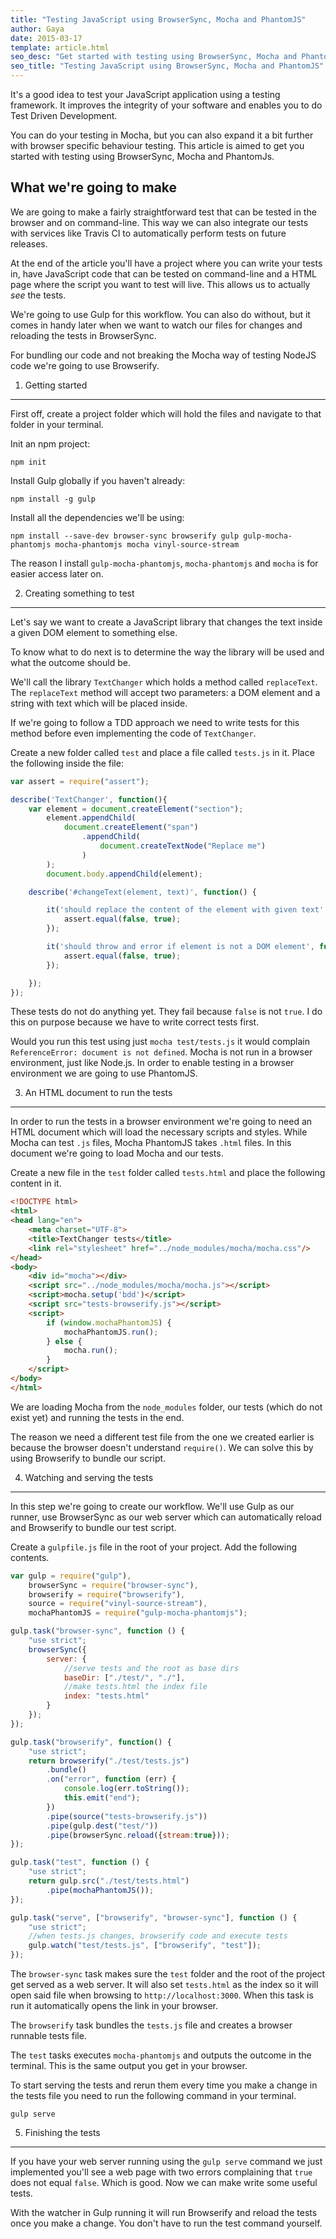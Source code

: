 ```yaml
---
title: "Testing JavaScript using BrowserSync, Mocha and PhantomJS"
author: Gaya
date: 2015-03-17
template: article.html
seo_desc: "Get started with testing using BrowserSync, Mocha and PhantomJs. This tutorial helps you to get started."
seo_title: "Testing JavaScript using BrowserSync, Mocha and PhantomJS"
---
```


It's a good idea to test your JavaScript application using a testing framework. It improves the integrity of your
software and enables you to do Test Driven Development.

You can do your testing in Mocha, but you can also expand it a bit further with browser specific behaviour testing. This
article is aimed to get you started with testing using BrowserSync, Mocha and PhantomJs.

<span class="more"></span>

What we're going to make
------------------------
We are going to make a fairly straightforward test that can be tested in the browser and on command-line. This way we can
also integrate our tests with services like Travis CI to automatically perform tests on future releases.

At the end of the article you'll have a project where you can write your tests in, have JavaScript code that can be
tested on command-line and a HTML page where the script you want to test will live. This allows us to actually *see* the
tests.

We're going to use Gulp for this workflow. You can also do without, but it comes in handy later when we want to watch
our files for changes and reloading the tests in BrowserSync.

For bundling our code and not breaking the Mocha way of testing NodeJS code we're going to use Browserify.

1. Getting started
------------------

First off, create a project folder which will hold the files and navigate to that folder in your terminal.

Init an npm project:

    npm init

Install Gulp globally if you haven't already:

    npm install -g gulp

Install all the dependencies we'll be using:

    npm install --save-dev browser-sync browserify gulp gulp-mocha-phantomjs mocha-phantomjs mocha vinyl-source-stream

The reason I install `gulp-mocha-phantomjs`, `mocha-phantomjs` and `mocha` is for easier access later on.

2. Creating something to test
-----------------------------

Let's say we want to create a JavaScript library that changes the text inside a given DOM element to something else.

To know what to do next is to determine the way the library will be used and what the outcome should be.

We'll call the library `TextChanger` which holds a method called `replaceText`. The `replaceText` method will accept two
parameters: a DOM element and a string with text which will be placed inside.

If we're going to follow a TDD approach we need to write tests for this method before even implementing the code of
`TextChanger`.

Create a new folder called `test` and place a file called `tests.js` in it. Place the following inside the file:

```javascript
var assert = require("assert");

describe('TextChanger', function(){
    var element = document.createElement("section");
        element.appendChild(
            document.createElement("span")
                .appendChild(
                    document.createTextNode("Replace me")
                )
        );
        document.body.appendChild(element);

    describe('#changeText(element, text)', function() {

        it('should replace the content of the element with given text', function() {
            assert.equal(false, true);
        });

        it('should throw and error if element is not a DOM element', function() {
            assert.equal(false, true);
        });

    });
});
```

These tests do not do anything yet. They fail because `false` is not `true`. I do this on purpose because we have to
write correct tests first.

Would you run this test using just `mocha test/tests.js` it would complain `ReferenceError: document is not defined`.
Mocha is not run in a browser environment, just like Node.js. In order to enable testing in a browser environment we are
going to use PhantomJS.

3. An HTML document to run the tests
------------------------------------

In order to run the tests in a browser environment we're going to need an HTML document which will load the necessary
scripts and styles. While Mocha can test `.js` files, Mocha PhantomJS takes `.html` files. In this document we're going
to load Mocha and our tests.

Create a new file in the `test` folder called `tests.html` and place the following content in it.

```html
<!DOCTYPE html>
<html>
<head lang="en">
    <meta charset="UTF-8">
    <title>TextChanger tests</title>
    <link rel="stylesheet" href="../node_modules/mocha/mocha.css"/>
</head>
<body>
    <div id="mocha"></div>
    <script src="../node_modules/mocha/mocha.js"></script>
    <script>mocha.setup('bdd')</script>
    <script src="tests-browserify.js"></script>
    <script>
        if (window.mochaPhantomJS) {
            mochaPhantomJS.run();
        } else {
            mocha.run();
        }
    </script>
</body>
</html>
```

We are loading Mocha from the `node_modules` folder, our tests (which do not exist yet) and running the tests in the end.

The reason we need a different test file from the one we created earlier is because the browser doesn't understand
`require()`. We can solve this by using Browserify to bundle our script.

4. Watching and serving the tests
---------------------------------

In this step we're going to create our workflow. We'll use Gulp as our runner, use BrowserSync as our web server which
can automatically reload and Browserify to bundle our test script.

Create a `gulpfile.js` file in the root of your project. Add the following contents.

```javascript
var gulp = require("gulp"),
    browserSync = require("browser-sync"),
    browserify = require("browserify"),
    source = require("vinyl-source-stream"),
    mochaPhantomJS = require("gulp-mocha-phantomjs");

gulp.task("browser-sync", function () {
    "use strict";
    browserSync({
        server: {
            //serve tests and the root as base dirs
            baseDir: ["./test/", "./"],
            //make tests.html the index file
            index: "tests.html"
        }
    });
});

gulp.task("browserify", function() {
    "use strict";
    return browserify("./test/tests.js")
        .bundle()
        .on("error", function (err) {
            console.log(err.toString());
            this.emit("end");
        })
        .pipe(source("tests-browserify.js"))
        .pipe(gulp.dest("test/"))
        .pipe(browserSync.reload({stream:true}));
});

gulp.task("test", function () {
    "use strict";
    return gulp.src("./test/tests.html")
        .pipe(mochaPhantomJS());
});

gulp.task("serve", ["browserify", "browser-sync"], function () {
    "use strict";
    //when tests.js changes, browserify code and execute tests
    gulp.watch("test/tests.js", ["browserify", "test"]);
});
```

The `browser-sync` task makes sure the `test` folder and the root of the project get served as a web server. It will
also set `tests.html` as the index so it will open said file when browsing to `http://localhost:3000`. When this task
is run it automatically opens the link in your browser.

The `browserify` task bundles the `tests.js` file and creates a browser runnable tests file.

The `test` tasks executes `mocha-phantomjs` and outputs the outcome in the terminal. This is the same output you get in
your browser.

To start serving the tests and rerun them every time you make a change in the tests file you need to run the following
command in your terminal.

    gulp serve

5. Finishing the tests
----------------------

If you have your web server running using the `gulp serve` command we just implemented you'll see a web page with two
errors complaining that `true` does not equal `false`. Which is good. Now we can make write some useful tests.

With the watcher in Gulp running it will run Browserify and reload the tests once you make a change. You don't have to
run the test command yourself.

